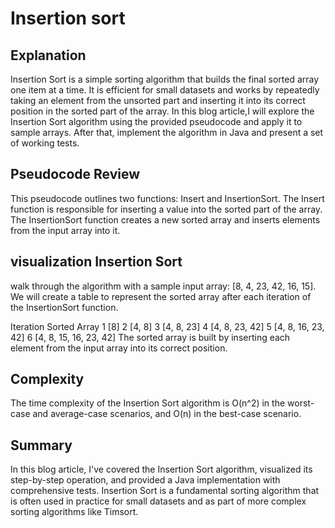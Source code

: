 # Insertion sort 

## Explanation 
Insertion Sort is a simple sorting algorithm that builds the final sorted array one item at a time. It is efficient for small datasets and works by repeatedly taking an element from the unsorted part and inserting it into its correct position in the sorted part of the array. In this blog article,I will explore the Insertion Sort algorithm using the provided pseudocode and apply it to sample arrays. After that,  implement the algorithm in Java and present a set of working tests.

## Pseudocode Review
This pseudocode outlines two functions: Insert and InsertionSort. The Insert function is responsible for inserting a value into the sorted part of the array. The InsertionSort function creates a new sorted array and inserts elements from the input array into it.

## visualization Insertion Sort 
walk through the algorithm with a sample input array: [8, 4, 23, 42, 16, 15]. We will create a table to represent the sorted array after each iteration of the InsertionSort function.

Iteration	Sorted Array
1	         [8]
2	         [4, 8]
3	         [4, 8, 23]
4	         [4, 8, 23, 42]
5	         [4, 8, 16, 23, 42]
6	         [4, 8, 15, 16, 23, 42]
The sorted array is built by inserting each element from the input array into its correct position.

## Complexity 
The time complexity of the Insertion Sort algorithm is O(n^2) in the worst-case and average-case scenarios, and O(n) in the best-case scenario.


## Summary
In this blog article, I've covered the Insertion Sort algorithm, visualized its step-by-step operation, and provided a Java implementation with comprehensive tests. Insertion Sort is a fundamental sorting algorithm that is often used in practice for small datasets and as part of more complex sorting algorithms like Timsort. 